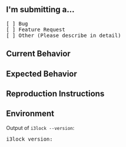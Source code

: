 <!--
PLEASE HELP US PROCESS GITHUB ISSUES FASTER BY PROVIDING THE FOLLOWING INFORMATION.
-->

## I'm submitting a…
<!-- Please check one of the following options with "x" -->
<pre>
[ ] Bug
[ ] Feature Request
[ ] Other (Please describe in detail)
</pre>

## Current Behavior
<!-- Describe the current behavior -->

## Expected Behavior
<!-- Describe the desired behavior you expect after mitigation of the issue -->

## Reproduction Instructions
<!--
For bug reports, please provide detailed instructions on how the bug can be reproduced.
For feature requests, you can remove this section.
-->

## Environment
Output of `i3lock --version`:
<pre>
i3lock version: 
</pre>
